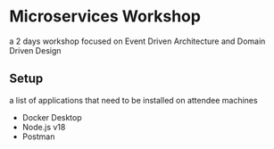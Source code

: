 # Microservices Workshop
a 2 days workshop focused on Event Driven Architecture and Domain Driven Design

## Setup
a list of applications that need to be installed on attendee machines
- Docker Desktop
- Node.js v18
- Postman

